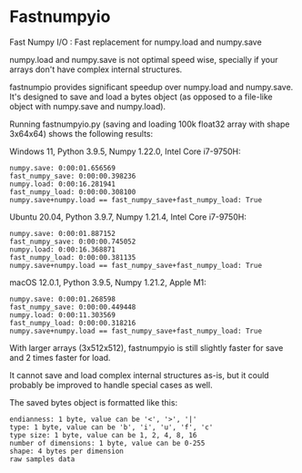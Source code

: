 # Fastnumpyio
Fast Numpy I/O : Fast replacement for numpy.load and numpy.save

numpy.load and numpy.save is not optimal speed wise, specially if your arrays don't have complex internal structures.

fastnumpio provides significant speedup over numpy.load and numpy.save.
It's designed to save and load a bytes object (as opposed to a file-like object with numpy.save and numpy.load).

Running fastnumpyio.py (saving and loading 100k float32 array with shape 3x64x64) shows the following results:

Windows 11, Python 3.9.5, Numpy 1.22.0, Intel Core i7-9750H:
```
numpy.save: 0:00:01.656569
fast_numpy_save: 0:00:00.398236
numpy.load: 0:00:16.281941
fast_numpy_load: 0:00:00.308100
numpy.save+numpy.load == fast_numpy_save+fast_numpy_load: True
```

Ubuntu 20.04, Python 3.9.7, Numpy 1.21.4, Intel Core i7-9750H:
```
numpy.save: 0:00:01.887152
fast_numpy_save: 0:00:00.745052
numpy.load: 0:00:16.368871
fast_numpy_load: 0:00:00.381135
numpy.save+numpy.load == fast_numpy_save+fast_numpy_load: True
```

macOS 12.0.1, Python 3.9.5, Numpy 1.21.2, Apple M1:
```
numpy.save: 0:00:01.268598
fast_numpy_save: 0:00:00.449448
numpy.load: 0:00:11.303569
fast_numpy_load: 0:00:00.318216
numpy.save+numpy.load == fast_numpy_save+fast_numpy_load: True
```

With larger arrays (3x512x512), fastnumpyio is still slightly faster for save and 2 times faster for load.

It cannot save and load complex internal structures as-is, but it could probably be improved to handle special cases as well.

The saved bytes object is formatted like this:
```
endianness: 1 byte, value can be '<', '>', '|'
type: 1 byte, value can be 'b', 'i', 'u', 'f', 'c'
type size: 1 byte, value can be 1, 2, 4, 8, 16
number of dimensions: 1 byte, value can be 0-255
shape: 4 bytes per dimension
raw samples data
```
